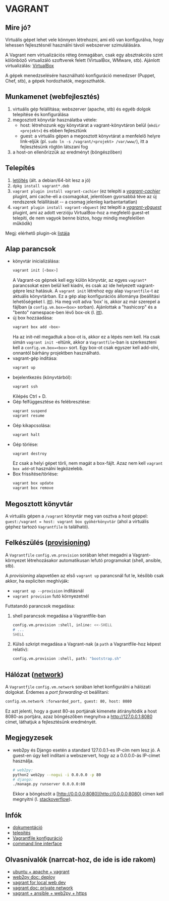 # VAGRANT


## Mire jó?

Virtuális gépet lehet vele könnyen létrehozni, ami elő van konfigurálva,
hogy lehessen fejlesztésnél használni távoli webszerver szimulálására.

A Vagrant nem virtualizációs réteg önmagában, csak egy absztrakciós szint
kölönböző virtualizáló szoftverek felett (VirtualBox, WMware, stb).
Ajánlott virtualizálás: [VirtualBox](https://www.virtualbox.org/)

A gépek menedzselésére használható konfiguráció menedzser (Puppet, Chef, stb),
a gépek hordozhatók, megoszthatók.


## Munkamenet (webfejlesztés)
1. virtuális gép felállítása;
    webszerver (apache, stb) és egyéb dolgok telepítése és konfigurálása
2. megosztott könyvtár használatba vétele:
    - host: létrehozunk egy könyvtárat a vagrant-könyvtáron belül
      (`mkdir <projekt>`) és ebben fejlesztünk
    - guest: a virtuális gépen a megosztott könyvtárat a menfelelő helyre
      link-eljük (pl. `sudo ln -s /vagrant/<projekt> /var/www/`), itt a
      fejlesztésünk rögtön látszani fog
3. a host-on ellenőrizzük az eredményt (böngészőben)


## Telepítés

1. [letöltés](https://www.vagrantup.com/downloads.html) (ált. a debian/64-bit
   lesz a jó)
2. `dpkg install vagrant*.deb`
3. `vagrant plugin install vagrant-cachier` (ez telepíti a
   [*vagrant-cachier*](https://github.com/fgrehm/vagrant-cachier)
   plugint, ami cache-eli a csomagokat, jelentősen gyorsabbá téve az új
   rendszerek felállítását -- a csomag jelenleg karbantartatlan)
4. `vagrant plugin install vagrant-vbguest` (ez telepíti a
   [*vagrant-vbguest*](https://github.com/dotless-de/vagrant-vbguest)
   plugint, ami az adott verzióju VirtualBox-hoz a megfelelő guest-et telepíti,
   de nem vagyok benne biztos, hogy mindig megfelelően működik)

Megj: elérhető plugin-ok
[listája](https://github.com/hashicorp/vagrant/wiki/Available-Vagrant-Plugins)

## Alap parancsok
* könyvtár inicializálása:
    ```bash
    vagrant init [<box>]
    ```
    A Vagrant-os gépnek kell egy külön könyvtár, az egyes `vagrant*`
    parancsokat ezen belül kell kiadni, és csak az ide helyezett vagrant-gépre
    lesz hatásuk.
    A `vagrant init` létrehoz egy alap `Vagrantfile`-t az aktuális könyvtárban.
    Ez a gép alap konfigurációs állománya (beállítási lehetőségeket l.
    [itt](https://www.vagrantup.com/docs/vagrantfile/)).
    Ha meg volt adva 'box' is, akkor az már szerepel a fájlban
    (a `config.vm.box=<box>` sorban).
    Ajánlottak a "hashicorp" és a "bento" namespace-ben lévő box-ok
    (l. [itt](https://app.vagrantup.com/bento)).
* új box hozzáadása:
    ```bash
    vagrant box add <box>
    ```
    Ha az init-nél megadtuk a box-ot is, akkor ez a lépés nem kell. Ha csak
    simán `vagrant init `-eltünk, akkor a `Vagrantfile`-ban is szerkeszteni
    kell a `config.vm.box=<box>` sort. Egy box-ot csak egyszer kell add-olni,
    onnantól bárhány projektben használható.
* vagrant-gép indítása:
    ```bash
    vagrant up
    ```
* bejelentkezés (könyvtárból):
    ```bash
    vagrant ssh
    ```
    Kilépés Ctrl + D.
* Gép felfüggesztése és felébresztése:
    ```bash
    vagrant suspend
    vagrant resume
    ```
* Gép kikapcsolása:
    ```bash
    vagrant halt
    ```
* Gép törlése:
    ```bash
    vagrant destroy
    ```
    Ez csak a helyi gépet törli, nem magát a box-fájlt. Azaz nem kell
    `vagrant box add`-ot használni legközelebb.
* Box frissítése/törlése:
    ```bash
    vagrant box update
    vagrant box remove
    ```


## Megosztott könyvtár

A virtuális gépen a `/vagrant` könyvtár meg van osztva a host géppel:
`guest:/vagrant = host: vagrant box gyökérkönyvtár` (ahol a virtuális géphez
tartozó `Vagrantfile` is található).


## Felkészülés ([provisioning](https://www.vagrantup.com/docs/provisioning/))

A `Vagrantfile` `config.vm.provision` sorában lehet megadni a Vagrant-környezet
létrehozásakor automatikusan lefutó programokat (shell, ansible, stb).

A *provisioning* alapvetően az első `vagrant up` parancsnál fut le, később csak
akkor, ha expliciten meghívják:

* `vagrant up --provision` indításnál
* `vagrant provision` futó környezetnél

Futtatandó parancsok megadása:

1. shell parancsok megadása a Vagrantfile-ban
   ```bash
   config.vm.provision :shell, inline: <<-SHELL
   # ...
   SHELL
   ```
2. Külső szkript megadása a Vagrant-nak (a `path` a Vagrantfile-hoz képest 
   relatív):
   ```bash
   config.vm.provision :shell, path: "bootstrap.sh"
   ```

## Hálózat ([network](https://www.vagrantup.com/docs/networking/))

A `Vagrantfile` `config.vm.network` sorában lehet konfigurálni a hálózati
dolgokat. Érdemes a *port forwarding*-ot beállítani:
```bash
config.vm.network :forwarded_port, guest: 80, host: 8080
```
Ez azt jelenti, hogy a guest 80-as portjának kimenete átirányítódik a host
8080-as portjára, azaz böngészőben megnyitva a http://127.0.0.1:8080 címet,
láthatjuk a fejlesztésünk eredményét.


## Megjegyzesek
* web2py és Django esetén a standard 127.0.0.1-es IP-cím nem lesz jó. A
    guest-en úgy kell indítani a webszervert, hogy az a 0.0.0.0-ás IP-címet
    használja.

    ```bash
    # web2py:
    python2 web2py --nogui -i 0.0.0.0 -p 80
    # django:
    ./manage.py runserver 0.0.0.0:80
    ```
    Ekkor a böngészőt a
    [http://0.0.0.0:8080](http://0.0.0.0:8080) címen kell
    megnyitni (l.
    [stackoverflow](http://stackoverflow.com/questions/18157353/connection-reset-when-port-forwarding-with-vagrant)).


## Infók
* [dokumentáció](https://www.vagrantup.com/docs/)
* [telepítés](https://www.vagrantup.com/docs/installation/)
* [Vagrantfile konfiguráció](https://www.vagrantup.com/docs/vagrantfile/)
* [command line interface](https://www.vagrantup.com/docs/cli/)

## Olvasnivalók (narrcat-hoz, de ide is ide rakom)

* [ubuntu + apache + vagrant](http://www.websightdesigns.com/posts/view/how-to-configure-an-ubuntu-web-server-vm-with-vagrant)
* [web2py doc: deploy](http://web2py.com/books/default/chapter/29/13#Move-the-handler-script)
* [vagrant for local web dev](http://tech.osteel.me/posts/2015/01/25/how-to-use-vagrant-for-local-web-development.html)
* [vagrant doc: private network](https://www.vagrantup.com/docs/networking/private_network.html)
* [vagrant + ansible + web2py + https](https://github.com/LarsLipinski/dev-vagrant-web2py-ubuntu) 
